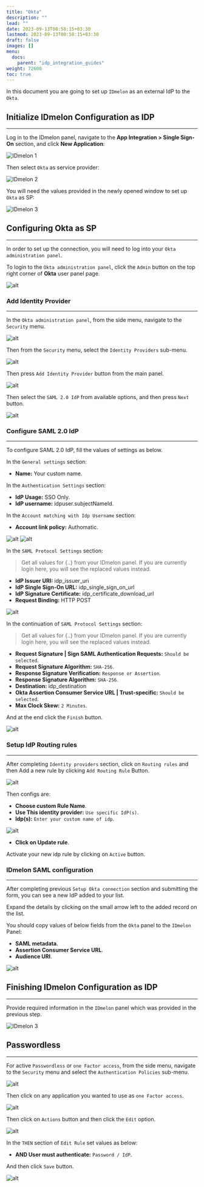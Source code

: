 ```yaml
---
title: "Okta"
description: ""
lead: ""
date: 2023-09-13T00:58:15+03:30
lastmod: 2023-09-13T00:58:15+03:30
draft: false
images: []
menu:
  docs:
    parent: "idp_integration_guides"
weight: 72600
toc: true
---
```


In this document you are going to set up `IDmelon` as an external IdP to the `Okta`.

## Initialize IDmelon Configuration as IDP

---

Log in to the IDmelon panel, navigate to the **App Integration > Single Sign-On** section, and click **New Application**:

![IDmelon 1](/images/vendor/sso/okta_sp/okta_idmelon_panel_1.png)

Then select `Okta` as service provider:

![IDmelon 2](/images/vendor/sso/okta_sp/okta_idmelon_panel_2.png)

You will need the values provided in the newly opened window to set up `Okta` as SP:

![IDmelon 3](/images/vendor/sso/okta_sp/okta_idmelon_panel_3.png)

## Configuring Okta as SP

---

In order to set up the connection, you will need to log into your `Okta administration panel`.

To login to the `Okta administration panel`, click the `Admin` button on the top right corner of **Okta** user panel page.

![alt](/images/vendor/sso/okta_sp/okta_dashboard_01.png)

### Add Identity Provider

---

In the `Okta administration panel`, from the side menu, navigate to the `Security` menu.

![alt](/images/vendor/sso/okta_sp/okta_dashboard_02.png)

Then from the `Security` menu, select the `Identity Providers` sub-menu.

![alt](/images/vendor/sso/okta_sp/okta_dashboard_03.png)

Then press `Add Identity Provider` button from the main panel.

![alt](/images/vendor/sso/okta_sp/okta_dashboard_04.png)

Then select the `SAML 2.0 IdP` from available options, and then press `Next` button.

![alt](/images/vendor/sso/okta_sp/okta_dashboard_05.png)

### Configure SAML 2.0 IdP

---

To configure SAML 2.0 IdP, fill the values of settings as below.

In the `General settings` section:

- **Name:** Your custom name.

In the `Authentication Settings` section:

- **IdP Usage:** SSO Only.
- **IdP username:** idpuser.subjectNameId.

In the `Account matching with Idp Username` section:

- **Account link policy:** Authomatic.

![alt](/images/vendor/sso/okta_sp/okta_sso_only.png)
![alt](/images/vendor/sso/okta_sp/okta_sso_only_2.png)

In the `SAML Protocol Settings` section:

> Get all values for {..} from your IDmelon panel.
> If you are currently login here, you will see the replaced values instead.

- **IdP Issuer URI:** idp_issuer_uri
- **IdP Single Sign-On URL:** idp_single_sign_on_url
- **IdP Signature Certificate:** idp_certificate_download_url
- **Request Binding:** HTTP POST

![alt](/images/vendor/sso/okta_sp/okta_dashboard_08.png)

In the continuation of `SAML Protocol Settings` section:

> Get all values for {..} from your IDmelon panel.
> If you are currently login here, you will see the replaced values instead.

- **Request Signature | Sign SAML Authentication Requests:** `Should be selected`.
- **Request Signature Algorithm:** `SHA-256`.
- **Response Signature Verification:** `Response or Assertion`.
- **Response Signature Algorithm:** `SHA-256`.
- **Destination:** idp_destination
- **Okta Assertion Consumer Service URL | Trust-specific:** `Should be selected`.
- **Max Clock Skew:** `2 Minutes`.

And at the end click the `Finish` button.

![alt](/images/vendor/sso/okta_sp/okta_dashboard_09.png)

### Setup IdP Routing rules

---

After completing `Identity providers` section, click on `Routing rules` and then Add a new rule by clicking `Add Routing Rule` Button.

![alt](/images/vendor/sso/okta_sp/okta_rules_01.png)

Then configs are:

- **Choose custom Rule Name**.
- **Use This identity provider:** `Use specific IdP(s)`.
- **Idp(s):** `Enter your custom name of idp`.

![alt](/images/vendor/sso/okta_sp/okta_rules_02.png)

- **Click on Update rule**.

Activate your new idp rule by clicking on `Active` button.

### IDmelon SAML configuration

---

After completing previous `Setup Okta connection` section and submitting the form, you can see a new IdP added to your list.

Expand the details by clicking on the small arrow left to the added record on the list.

You should copy values of below fields from the `Okta` panel to the `IDmelon` Panel:

- **SAML metadata**.
- **Assertion Consumer Service URL**.
- **Audience URI**.

![alt](/images/vendor/sso/okta_sp/okta_dashboard_10.png)

## Finishing IDmelon Configuration as IDP

---

Provide required information in the `IDmelon` panel which was provided in the previous step.

![IDmelon 3](/images/vendor/sso/okta_sp/okta_idmelon_panel_4.png)

## Passwordless

---

For active `Passwordless` or `one Factor access`, from the side menu, navigate to the `Security` menu and select the `Authentication Policies` sub-menu.

![alt](/images/vendor/sso/okta_sp/okta_passwordless_01.png)

Then click on any application you wanted to use as `one Factor access`.

![alt](/images/vendor/sso/okta_sp/okta_policy_01.png)

Then click on `Actions` button and then click the `Edit` option.

![alt](/images/vendor/sso/okta_sp/okta_policy_03.png)

In the `THEN` section of `Edit Rule` set values as below:

- **AND User must authenticate:** `Password / IdP`.

And then click `Save` button.

![alt](/images/vendor/sso/okta_sp/okta_policy_02.png)

<!-- ## API Token

---

From the side menu, navigate to the `Security` menu and select the `API` sub-menu.

And then click the `Token` tab from main page, and then click the `Create token` button.

![alt](/images/vendor/sso/okta_sp/okta_api_01.png)

Enter the desired name for your API token.

![alt](/images/vendor/sso/okta_sp/okta_api_02.png)

And then copy the value of the created API token.

![alt](/images/vendor/sso/okta_sp/okta_api_03.png)

> **Note:** please paste this option to IDmelon okta Integration on `Check Connection` field.

The created `Token` will be shown in the token list.

![alt](/images/vendor/sso/okta_sp/okta_api_04.png) -->
